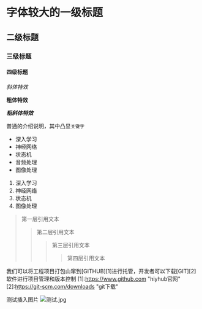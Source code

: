 # 字体较大的一级标题

## 二级标题

### 三级标题

#### 四级标题

*斜体特效*

**粗体特效**

***粗斜体特效***

普通的介绍说明，其中凸显`关键字`

* 深入学习
 * 神经网络
  * 状态机
* 音频处理
* 图像处理

1. 深入学习
 1. 神经网络
  1. 状态机
2. 图像处理

> 第一层引用文本
>> 第二层引用文本
>>> 第三层引用文本
>>>> 第四层引用文本


我们可以将工程项目打包山窜到[GITHUB][1]进行托管，开发者可以下载[GIT][2]软件进行项目管理和版本控制
[1]:https://www.github.com "hiyhub官网"
[2]:https://git-scm.com/downloads "git下载"

测试插入图片
![测试.jpg](https://i.loli.net/2021/11/25/Si8fxkq9InPFTY6.jpg)
